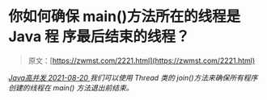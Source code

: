 <!--yml
category: 未分类
date: 0001-01-01 00:00:00
--->

# 你如何确保 main()方法所在的线程是 Java 程 序最后结束的线程？

> 原文：[https://zwmst.com/2221.html](https://zwmst.com/2221.html)

   [ *Java高并发* ](https://zwmst.com/java%e9%ab%98%e5%b9%b6%e5%8f%91)*[ <time datetime="2021-08-20T09:44:58+08:00"> 2021-08-20 </time> ](https://zwmst.com/2221.html)  我们可以使用 Thread 类的 join()方法来确保所有程序创建的线程在 main() 方法退出前结束。*